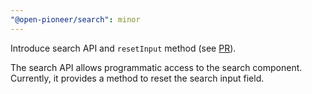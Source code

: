 ```yaml
---
"@open-pioneer/search": minor
---
```


Introduce search API and `resetInput` method (see [PR](https://github.com/open-pioneer/trails-openlayers-base-packages/pull/493)).

The search API allows programmatic access to the search component.
Currently, it provides a method to reset the search input field.
